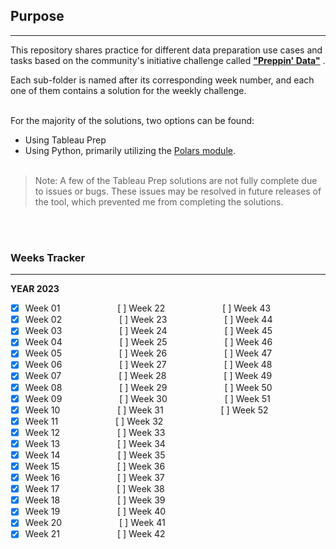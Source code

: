 ## Purpose
---
This repository shares practice for different data preparation use cases and tasks based on the community's initiative challenge called [**"Preppin' Data"**](https://preppindata.blogspot.com/) . 

Each sub-folder is named after its corresponding week number, and each one of them contains a solution for the weekly challenge.
<br/><br/>

For the majority of the solutions, two options can be found:

- Using Tableau Prep
- Using Python, primarily utilizing the [Polars module](https://pola-rs.github.io/polars/py-polars/html/index.html).
<br/><br/>

> Note: A few of the Tableau Prep solutions are not fully complete due to issues or bugs. These issues may be resolved in future releases of the tool, which prevented me from completing the solutions.

<br/><br/>
### Weeks Tracker
---
**YEAR 2023**
- [x] Week 01 &emsp;&emsp;&emsp;&emsp;&emsp;&emsp; [ ] Week 22 &emsp;&emsp;&emsp;&emsp;&emsp;&emsp; [ ] Week 43
- [x] Week 02 &emsp;&emsp;&emsp;&emsp;&emsp;&emsp; [ ] Week 23 &emsp;&emsp;&emsp;&emsp;&emsp;&emsp; [ ] Week 44
- [x] Week 03 &emsp;&emsp;&emsp;&emsp;&emsp;&emsp; [ ] Week 24 &emsp;&emsp;&emsp;&emsp;&emsp;&emsp; [ ] Week 45
- [x] Week 04 &emsp;&emsp;&emsp;&emsp;&emsp;&emsp; [ ] Week 25 &emsp;&emsp;&emsp;&emsp;&emsp;&emsp; [ ] Week 46
- [x] Week 05 &emsp;&emsp;&emsp;&emsp;&emsp;&emsp; [ ] Week 26 &emsp;&emsp;&emsp;&emsp;&emsp;&emsp; [ ] Week 47
- [x] Week 06 &emsp;&emsp;&emsp;&emsp;&emsp;&emsp; [ ] Week 27 &emsp;&emsp;&emsp;&emsp;&emsp;&emsp; [ ] Week 48
- [x] Week 07 &emsp;&emsp;&emsp;&emsp;&emsp;&emsp; [ ] Week 28 &emsp;&emsp;&emsp;&emsp;&emsp;&emsp; [ ] Week 49
- [x] Week 08 &emsp;&emsp;&emsp;&emsp;&emsp;&emsp; [ ] Week 29 &emsp;&emsp;&emsp;&emsp;&emsp;&emsp; [ ] Week 50
- [x] Week 09 &emsp;&emsp;&emsp;&emsp;&emsp;&emsp; [ ] Week 30 &emsp;&emsp;&emsp;&emsp;&emsp;&emsp; [ ] Week 51
- [x] Week 10 &emsp;&emsp;&emsp;&emsp;&emsp;&emsp; [ ] Week 31 &emsp;&emsp;&emsp;&emsp;&emsp;&emsp; [ ] Week 52
- [x] Week 11 &emsp;&emsp;&emsp;&emsp;&emsp;&emsp; [ ] Week 32 
- [x] Week 12 &emsp;&emsp;&emsp;&emsp;&emsp;&emsp; [ ] Week 33 
- [x] Week 13 &emsp;&emsp;&emsp;&emsp;&emsp;&emsp; [ ] Week 34 
- [x] Week 14 &emsp;&emsp;&emsp;&emsp;&emsp;&emsp; [ ] Week 35
- [x] Week 15 &emsp;&emsp;&emsp;&emsp;&emsp;&emsp; [ ] Week 36
- [x] Week 16 &emsp;&emsp;&emsp;&emsp;&emsp;&emsp; [ ] Week 37
- [x] Week 17 &emsp;&emsp;&emsp;&emsp;&emsp;&emsp; [ ] Week 38
- [x] Week 18 &emsp;&emsp;&emsp;&emsp;&emsp;&emsp; [ ] Week 39
- [x] Week 19 &emsp;&emsp;&emsp;&emsp;&emsp;&emsp; [ ] Week 40
- [x] Week 20 &emsp;&emsp;&emsp;&emsp;&emsp;&emsp; [ ] Week 41
- [x] Week 21 &emsp;&emsp;&emsp;&emsp;&emsp;&emsp; [ ] Week 42